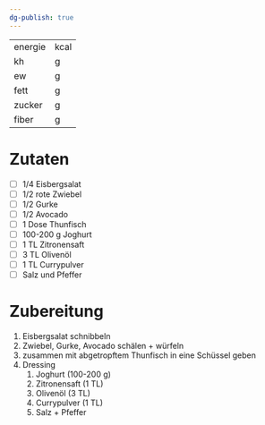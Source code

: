```yaml
---
dg-publish: true
---
```

|         |      |
| ------- | ---- |
| energie | kcal |
| kh      | g    |
| ew      | g    |
| fett    | g    |
| zucker  | g    |
| fiber   | g    | 

# Zutaten

- [ ] 1/4 Eisbergsalat
- [ ] 1/2 rote Zwiebel
- [ ] 1/2 Gurke
- [ ] 1/2 Avocado
- [ ] 1 Dose Thunfisch
- [ ] 100-200 g Joghurt
- [ ] 1 TL Zitronensaft
- [ ] 3 TL Olivenöl
- [ ] 1 TL Currypulver
- [ ] Salz und Pfeffer

# Zubereitung

1. Eisbergsalat schnibbeln
2. Zwiebel, Gurke, Avocado schälen + würfeln
3. zusammen mit abgetropftem Thunfisch in eine Schüssel geben
4. Dressing
	1. Joghurt (100-200 g)
	2. Zitronensaft (1 TL)
	3. Olivenöl (3 TL)
	4. Currypulver (1 TL)
	5. Salz + Pfeffer
